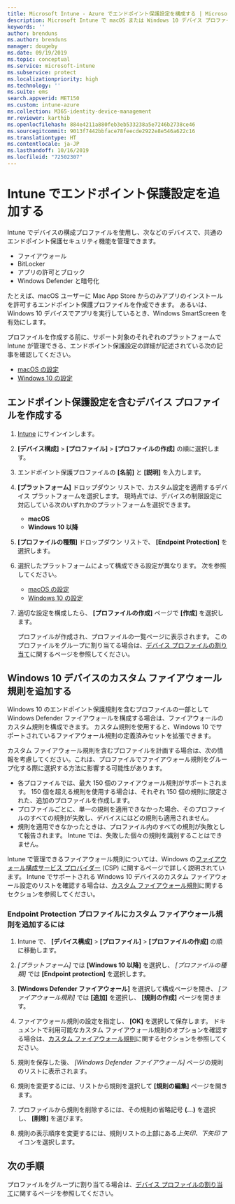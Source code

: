 ```yaml
---
title: Microsoft Intune - Azure でエンドポイント保護設定を構成する | Microsoft Docs
description: Microsoft Intune で macOS または Windows 10 デバイス プロファイルを作成するとき、エンドポイント保護設定を作成します。
keywords: ''
author: brenduns
ms.author: brenduns
manager: dougeby
ms.date: 09/19/2019
ms.topic: conceptual
ms.service: microsoft-intune
ms.subservice: protect
ms.localizationpriority: high
ms.technology: ''
ms.suite: ems
search.appverid: MET150
ms.custom: intune-azure
ms.collection: M365-identity-device-management
mr.reviewer: karthib
ms.openlocfilehash: 884e4211a880feb3eb533238a5e7246b2738ce46
ms.sourcegitcommit: 9013f7442bbface78feecde2922e8e546a622c16
ms.translationtype: HT
ms.contentlocale: ja-JP
ms.lasthandoff: 10/16/2019
ms.locfileid: "72502307"
---
```

# <a name="add-endpoint-protection-settings-in-intune"></a>Intune でエンドポイント保護設定を追加する  

Intune でデバイスの構成プロファイルを使用し、次などのデバイスで、共通のエンドポイント保護セキュリティ機能を管理できます。  
- ファイアウォール   
- BitLocker  
- アプリの許可とブロック  
- Windows Defender と暗号化  

たとえば、macOS ユーザーに Mac App Store からのみアプリのインストールを許可するエンドポイント保護プロファイルを作成できます。 あるいは、Windows 10 デバイスでアプリを実行しているとき、Windows SmartScreen を有効にします。  

プロファイルを作成する前に、サポート対象のそれぞれのプラットフォームで Intune が管理できる、エンドポイント保護設定の詳細が記述されている次の記事を確認してください。  
   - [macOS の設定](endpoint-protection-macos.md)  
   - [Windows 10 の設定](endpoint-protection-windows-10.md)  

## <a name="create-a-device-profile-containing-endpoint-protection-settings"></a>エンドポイント保護設定を含むデバイス プロファイルを作成する  

1. [Intune](https://go.microsoft.com/fwlink/?linkid=2090973) にサインインします。  
3. **[デバイス構成]**  >  **[プロファイル]**  >  **[プロファイルの作成]** の順に選択します。  
4. エンドポイント保護プロファイルの **[名前]** と **[説明]** を入力します。  
5. **[プラットフォーム]** ドロップダウン リストで、カスタム設定を適用するデバイス プラットフォームを選択します。 現時点では、デバイスの制限設定に対応している次のいずれかのプラットフォームを選択できます。  
   - **macOS**  
   - **Windows 10 以降**  
6. **[プロファイルの種類]** ドロップダウン リストで、 **[Endpoint Protection]** を選択します。  
7. 選択したプラットフォームによって構成できる設定が異なります。 次を参照してください。  
   - [macOS の設定](endpoint-protection-macos.md)  
   - [Windows 10 の設定](endpoint-protection-windows-10.md)  

8. 適切な設定を構成したら、 **[プロファイルの作成]** ページで **[作成]** を選択します。  

   プロファイルが作成され、プロファイルの一覧ページに表示されます。 このプロファイルをグループに割り当てる場合は、[デバイス プロファイルの割り当て](../configuration/device-profile-assign.md)に関するページを参照してください。  

## <a name="add-custom-firewall-rules-for-windows-10-devices"></a>Windows 10 デバイスのカスタム ファイアウォール規則を追加する  

Windows 10 のエンドポイント保護規則を含むプロファイルの一部として Windows Defender ファイアウォールを構成する場合は、ファイアウォールのカスタム規則を構成できます。 カスタム規則を使用すると、Windows 10 でサポートされているファイアウォール規則の定義済みセットを拡張できます。  

カスタム ファイアウォール規則を含むプロファイルを計画する場合は、次の情報を考慮してください。これは、プロファイルでファイアウォール規則をグループ化する際に選択する方法に影響する可能性があります。  
- 各プロファイルでは、最大 150 個のファイアウォール規則がサポートされます。 150 個を超える規則を使用する場合は、それぞれ 150 個の規則に限定された、追加のプロファイルを作成します。  
- プロファイルごとに、単一の規則を適用できなかった場合、そのプロファイルのすべての規則が失敗し、デバイスにはどの規則も適用されません。  
- 規則を適用できなかったときは、プロファイル内のすべての規則が失敗として報告されます。 Intune では、失敗した個々の規則を識別することはできません。  

Intune で管理できるファイアウォール規則については、Windows の[ファイアウォール構成サービス プロバイダー]( https://docs.microsoft.com/windows/client-management/mdm/firewall-csp) (CSP) に関するページで詳しく説明されています。 Intune でサポートされる Windows 10 デバイスのカスタム ファイアウォール設定のリストを確認する場合は、[カスタム ファイアウォール規則](endpoint-protection-windows-10.md#firewall-rules)に関するセクションを参照してください。  

### <a name="to-add-custom-firewall-rules-to-an-endpoint-protection-profile"></a>Endpoint Protection プロファイルにカスタム ファイアウォール規則を追加するには  

1. Intune で、 **[デバイス構成]**  >  **[プロファイル]**  >  **[プロファイルの作成]** の順に移動します。  

2. *[プラットフォーム]* では **[Windows 10 以降]** を選択し、 *[プロファイルの種類]* では **[Endpoint protection]** を選択します。  

3. **[Windows Defender ファイアウォール]** を選択して構成ページを開き、 *[ファイアウォール規則]* では **[追加]** を選択し、 **[規則の作成]** ページを開きます。  

4. ファイアウォール規則の設定を指定し、 **[OK]** を選択して保存します。 ドキュメントで利用可能なカスタム ファイアウォール規則のオプションを確認する場合は、[カスタム ファイアウォール規則](endpoint-protection-windows-10.md#firewall-rules)に関するセクションを参照してください。  

5. 規則を保存した後、 *[Windows Defender ファイアウォール]* ページの規則のリストに表示されます。  

6. 規則を変更するには、リストから規則を選択して **[規則の編集]** ページを開きます。  

7. プロファイルから規則を削除するには、その規則の省略記号 **(...)** を選択し、 **[削除]** を選びます。  

8. 規則の表示順序を変更するには、規則リストの上部にある*上矢印、下矢印* アイコンを選択します。  


## <a name="next-steps"></a>次の手順  

プロファイルをグループに割り当てる場合は、[デバイス プロファイルの割り当て](../configuration/device-profile-assign.md)に関するページを参照してください。  
